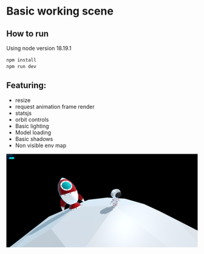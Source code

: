 # Basic working scene

## How to run

Using node version 18.19.1

```bash
npm install
npm run dev
```

## Featuring:

- resize
- request animation frame render
- statsjs
- orbit controls
- Basic lighting
- Model loading
- Basic shadows
- Non visible env map

![img.png](doc/img.png)